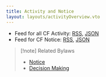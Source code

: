 ```yaml
---
title: Activity and Notice
layout: layouts/activityOverview.vto
---
```


- Feed for all CF Activity: [RSS](/feed/index.rss), [JSON](/feed/index.json)
- Feed for CF Notice: [RSS](/feed/notice.rss), [JSON](/feed/notice.json)

> [!note] Related Bylaws
>
> - [Notice](../foundation/bylaws/6-notice-records.md#notice)
> - [Decision Making](../foundation/bylaws/5-decision-making.md)
